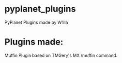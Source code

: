 # pyplanet_plugins
PyPlanet Plugins made by W1lla

# Plugins made:

Muffin Plugin based on TMGery's MX /muffin command.
